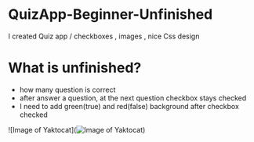 # QuizApp-Beginner-Unfinished
 I created Quiz app / checkboxes , images , nice Css design
 
 # What is unfinished?
 - how many question is correct
 - after answer a question, at the next question checkbox stays checked
 - I need to add green(true) and red(false) background after checkbox checked
 
 ![Image of Yaktocat](![Image of Yaktocat](https://octodex.github.com/images/yaktocat.png))
